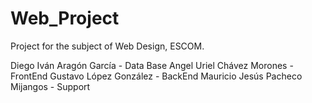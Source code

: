 # Web_Project

Project for the subject of Web Design, ESCOM.


Diego Iván Aragón García - Data Base
Angel Uriel Chávez Morones - FrontEnd
Gustavo López González - BackEnd
Mauricio Jesús Pacheco Mijangos - Support

